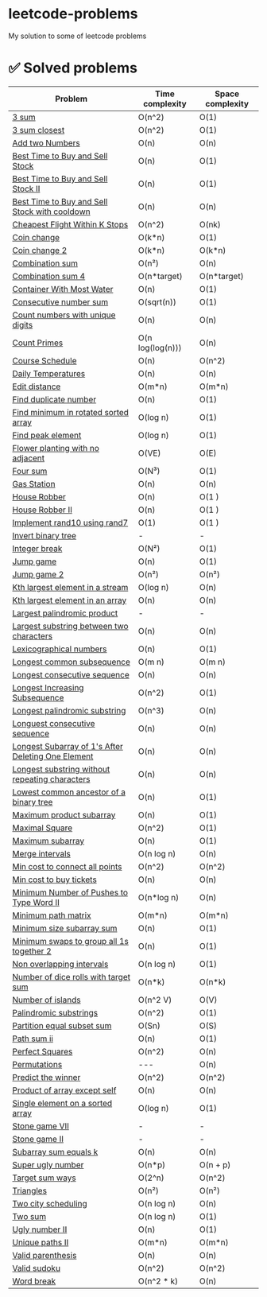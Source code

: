 # leetcode-problems
My solution to some of leetcode problems

# :white_check_mark: Solved problems

| Problem  | Time complexity | Space complexity | 
| - | - | - |
| [3 sum](https://leetcode.com/problems/3sum/) | O(n^2) | O(1) |
| [3 sum closest](https://leetcode.com/problems/3sum-closest/) | O(n^2) | O(1) |
| [Add two Numbers](https://leetcode.com/problems/add-two-numbers/description/) | O(n) | O(n) |
| [Best Time to Buy and Sell Stock](https://leetcode.com/problems/best-time-to-buy-and-sell-stock) | O(n) | O(1) |
| [Best Time to Buy and Sell Stock II ](https://leetcode.com/problems/best-time-to-buy-and-sell-stock-ii/) | O(n) | O(1) |
| [Best Time to Buy and Sell Stock with cooldown ](https://leetcode.com/problems/best-time-to-buy-and-sell-stock-with-cooldown/) | O(n) | O(n) |
| [Cheapest Flight Within K Stops](https://leetcode.com/problems/cheapest-flights-within-k-stops/) | O(n^2) | O(nk) |
| [Coin change](https://leetcode.com/problems/coin-change/) | O(k*n) | O(1) |
| [Coin change 2](https://leetcode.com/problems/coin-change-ii/) | O(k*n) | O(k*n) |
| [Combination sum](https://leetcode.com/problems/combination-sum/) | O(n²) | O(n) |
| [Combination sum 4](https://leetcode.com/problems/combination-sum-iv/) | O(n*target) | O(n*target) |
| [Container With Most Water](https://leetcode.com/problems/container-with-most-water/) | O(n) | O(1) |
| [Consecutive number sum](https://leetcode.com/problems/consecutive-numbers-sum/) | O(sqrt(n)) | O(1) |
| [Count numbers with unique digits](https://leetcode.com/problems/count-numbers-with-unique-digits/) | O(n) | O(n) |
| [Count Primes](https://leetcode.com/problems/count-primes/) | O(n log(log(n))) | O(n) |
| [Course Schedule](https://leetcode.com/problems/course-schedule/) | O(n) | O(n^2) |
| [Daily Temperatures](https://leetcode.com/problems/daily-temperatures/) | O(n) | O(n) |
| [Edit distance](https://leetcode.com/problems/edit-distance) | O(m*n) | O(m*n) |
| [Find duplicate number](https://leetcode.com/problems/find-the-duplicate-number) | O(n) | O(1) |
| [Find minimum in rotated sorted array](https://leetcode.com/problems/find-minimum-in-rotated-sorted-array) | O(log n) | O(1) |
| [Find peak element](https://leetcode.com/problems/find-peak-element/) | O(log n) | O(1) |
| [Flower planting with no adjacent](https://leetcode.com/problems/flower-planting-with-no-adjacent/) | O(VE) | O(E) |
| [Four sum](https://leetcode.com/problems/4sum) | O(N³) | O(1) |
| [Gas Station](https://leetcode.com/problems/gas-station/) | O(n) | O(n) |
| [House Robber](https://leetcode.com/problems/house-robber/)| O(n) | O(1 )|
| [House Robber II](https://leetcode.com/problems/house-robber-ii/)| O(n) | O(1 )|
| [Implement rand10 using rand7](https://leetcode.com/problems/implement-rand10-using-rand7/)| O(1) | O(1 )|
| [Invert binary tree](https://leetcode.com/problems/invert-binary-tree) | - | - |
| [Integer break](https://leetcode.com/problems/integer-break/) | O(N²) | O(1) |
| [Jump game](https://leetcode.com/problems/jump-game/description/) | O(n) | O(1) |
| [Jump game 2](https://leetcode.com/problems/jump-game-ii/description/) | O(n²) | O(n²) |
| [Kth largest element in a stream](https://leetcode.com/problems/kth-largest-element-in-a-stream/) | O(log n) | O(n) |
| [Kth largest element in an array](https://leetcode.com/problems/kth-largest-element-in-an-array) | O(n) | O(n) |
| [Largest palindromic product](https://leetcode.com/problems/largest-palindrome-product/solutions/3281253/479-solution-with-step-by-step-explanation/) | - | - |
| [Largest substring between two characters](https://leetcode.com/problems/largest-substring-between-two-equal-characters/description/) | O(n) | O(n) |
| [Lexicographical numbers](https://leetcode.com/problems/lexicographical-numbers) | O(n) | O(1) |
| [Longest common subsequence](https://leetcode.com/problems/longest-common-subsequence/) | O(m n) | O(m n)
| [Longest consecutive sequence](https://leetcode.com/problems/longest-consecutive-sequence) | O(n) | O(n) |
| [Longest Increasing Subsequence](https://leetcode.com/problems/longest-increasing-subsequence) | O(n^2) | O(1) |
| [Longest palindromic substring](https://leetcode.com/problems/longest-palindromic-substring/editorial/) | O(n^3) | O(n) |
| [Longuest consecutive sequence](https://leetcode.com/problems/longest-consecutive-sequence) | O(n) | O(n) |
| [Longest Subarray of 1's After Deleting One Element](https://leetcode.com/problems/longest-subarray-of-1s-after-deleting-one-element) | O(n) | O(n) |
| [Longest substring without repeating characters](https://leetcode.com/problems/longest-substring-without-repeating-characters/) | O(n) | O(n) |
| [Lowest common ancestor of a binary tree](https://leetcode.com/problems/lowest-common-ancestor-of-a-binary-search-tree/)| O(n) | O(1)|
| [Maximum product subarray](https://leetcode.com/problems/maximum-product-subarray/) | O(n) | O(1)|
| [Maximal Square](https://leetcode.com/problems/maximal-square/) | O(n^2) | O(1) |
| [Maximum subarray](https://leetcode.com/problems/maximum-subarray) | O(n) | O(1) |
| [Merge intervals](https://leetcode.com/problems/merge-intervals/) | O(n log n) | O(n) |
| [Min cost to connect all points](https://leetcode.com/problems/min-cost-to-connect-all-points/) |O(n^2) | O(n^2) |
| [Min cost to buy tickets](https://leetcode.com/problems/minimum-cost-for-tickets/) | O(n) | O(n) |
| [Minimum Number of Pushes to Type Word II](https://leetcode.com/problems/minimum-number-of-pushes-to-type-word-ii/) | O(n*log n) | O(n) |
| [Minimum path matrix](https://leetcode.com/problems/minimum-path-sum/) | O(m*n) | O(m*n) |
| [Minimum size subarray sum](https://leetcode.com/problems/minimum-size-subarray-sum/) | O(n) | O(1) |
| [Minimum swaps to group all 1s together 2](https://leetcode.com/problems/minimum-swaps-to-group-all-1s-together-ii/) | O(n) | O(1) |
| [Non overlapping intervals](https://leetcode.com/problems/non-overlapping-intervals/) | O(n log n) | O(1) |
| [Number of dice rolls with target sum](https://leetcode.com/problems/number-of-dice-rolls-with-target-sum/) | O(n*k) | O(n*k) |
| [Number of islands](https://leetcode.com/problems/number-of-islands/) | O(n^2 V) | O(V) |
| [Palindromic substrings](https://leetcode.com/problems/palindromic-substrings/) | O(n^2) | O(1) |
| [Partition equal subset sum](https://leetcode.com/problems/partition-equal-subset-sum/) | O(Sn) | O(S) |
| [Path sum ii](https://leetcode.com/problems/path-sum-ii/) | O(n) | O(1) |
| [Perfect Squares](https://leetcode.com/problems/min-cost-to-connect-all-points/description/) | O(n^2) | O(n) |
| [Permutations](https://leetcode.com/problems/permutations/) | --- | O(n) |
| [Predict the winner](https://leetcode.com/problems/predict-the-winner/) | O(n^2) | O(n^2) |
| [Product of array except self](https://leetcode.com/problems/product-of-array-except-self) | O(n) | O(n) |
| [Single element on a sorted array](https://leetcode.com/problems/single-element-in-a-sorted-array/) | O(log n) | O(1) |
| [Stone game VII](https://leetcode.com/problems/stone-game-vii/)| - | - |
| [Stone game II](https://leetcode.com/problems/stone-game-ii/)| - | - |
| [Subarray sum equals k](https://leetcode.com/problems/subarray-sum-equals-k/) | O(n) | O(n) |
| [Super ugly number](https://leetcode.com/problems/super-ugly-number/) | O(n*p) | O(n + p) |
| [Target sum ways](https://leetcode.com/problems/target-sum/) | O(2^n) | O(n^2) |
| [Triangles](https://leetcode.com/problems/triangle/description) | O(n²) | O(n²) |
| [Two city scheduling](https://leetcode.com/problems/two-city-scheduling) | O(n log n) | O(n) |
| [Two sum](https://leetcode.com/problems/two-sum) | O(n log n) | O(1) |
| [Ugly number II](https://leetcode.com/problems/ugly-number-ii/) | O(n) | O(1) |
| [Unique paths II](https://leetcode.com/problems/unique-paths-ii) | O(m*n) | O(m*n) |
| [Valid parenthesis](https://leetcode.com/problems/valid-parentheses/) | O(n) | O(n) |
| [Valid sudoku](https://leetcode.com/problems/valid-sudoku) | O(n^2) | O(n^2) |
| [Word break](https://leetcode.com/problems/word-break/) | O(n^2 * k) | O(n) |
